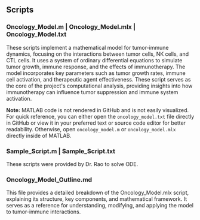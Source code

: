 ## Scripts

### Oncology_Model.m | Oncology_Model.mlx | Oncology_Model.txt

These scripts implement a mathematical model for tumor-immune dynamics, focusing on the interactions between tumor cells, NK cells, and CTL cells. It uses a system of ordinary differential equations to simulate tumor growth, immune response, and the effects of immunotherapy. The model incorporates key parameters such as tumor growth rates, immune cell activation, and therapeutic agent effectiveness. These script serves as the core of the project's computational analysis, providing insights into how immunotherapy can influence tumor suppression and immune system activation.

**Note:** MATLAB code is not rendered in GitHub and is not easily visualized. For quick reference, you can either open the `oncology_model.txt` file directly in GitHub or view it in your preferred text or source code editor for better readability. Otherwise, open `oncology_model.m` or `oncology_model.mlx` directly inside of MATLAB.

### Sample_Script.m | Sample_Script.txt

These scripts were provided by Dr. Rao to solve ODE.

### Oncology_Model_Outline.md
This file provides a detailed breakdown of the Oncology_Model.mlx script, explaining its structure, key components, and mathematical framework. It serves as a reference for understanding, modifying, and applying the model to tumor-immune interactions.
